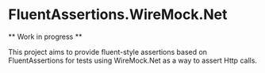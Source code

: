 # FluentAssertions.WireMock.Net

** Work in progress **

This project aims to provide fluent-style assertions based on FluentAssertions for tests using WireMock.Net as a way to assert Http calls.
